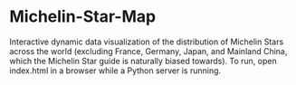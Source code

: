 # Michelin-Star-Map
Interactive dynamic data visualization of the distribution of Michelin Stars across the world (excluding France, Germany, Japan, and Mainland China, which the Michelin Star guide is naturally biased towards). To run, open index.html in a browser while a Python server is running.
